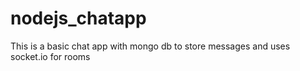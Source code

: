 # nodejs_chatapp

This is a basic chat app with mongo db to store messages and uses socket.io for rooms
